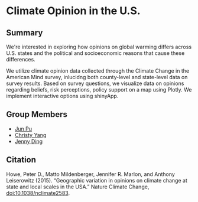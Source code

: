 # Climate Opinion in the U.S.

## Summary

We're interested in exploring how opinions on global warming differs across U.S. states and the political and socioeconomic reasons that cause these differences.

We utilize climate opinion data collected through the Climate Change in the American Mind survey, inlucidng both county-level and state-level data on survey results. Based on survey questions, we visualize data on opinions regarding beliefs, risk perceptions, policy support on a map using Plotly. We implement interactive options using shinyApp.


## Group Members

- [Jun Pu](https://github.com/Bettyjpu)
- [Christy Yang](https://github.com/ChristyYangK)
- [Jenny Ding](https://github.com/Jenn-djw)

## Citation
Howe, Peter D., Matto Mildenberger, Jennifer R. Marlon, and Anthony Leiserowitz (2015). “Geographic variation in opinions on climate change at state and local scales in the USA.” Nature Climate Change, [doi:10.1038/nclimate2583](https://www.nature.com/nclimate/articles).
